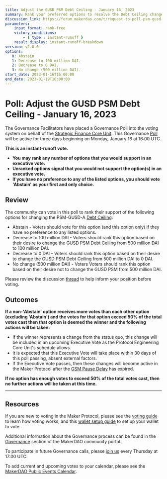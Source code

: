 ```yaml
---
title: Adjust the GUSD PSM Debt Ceiling - January 16, 2023
summary: Rank your preferred options to resolve the Debt Ceiling change of PSM-GUSD-A.
discussion_link: https://forum.makerdao.com/t/request-to-poll-psm-gusd-a-parameters/19416
parameters:
    input_format: rank-free
    victory_conditions:
        - { type : instant-runoff }
    result_display: instant-runoff-breakdown
version: v2.0.0
options:
   0: Abstain
   1: Decrease to 100 million DAI.
   2: Decrease to 0 DAI.
   3: No change (500 million DAI).
start_date: 2023-01-16T16:00:00
end_date: 2023-01-19T16:00:00
---
```

# Poll: Adjust the GUSD PSM Debt Ceiling - January 16, 2023

The Governance Facilitators have placed a Governance Poll into the voting system on behalf of the [Strategic Finance Core Unit](https://mips.makerdao.com/mips/details/MIP39c2SP36). This Governance [Poll](https://community-development.makerdao.com/en/learn/governance/on-chain-gov) will be active for three days beginning on Monday, January 16 at 16:00 UTC.

**This is an instant-runoff vote.**
- **You may rank any number of options that you would support in an executive vote.**
- **Unranked options signal that you would not support the option(s) in an executive vote.**
- **If you have no preference to any of the listed options, you should vote 'Abstain' as your first and only choice.**

## Review

The community can vote in this poll to rank their support of the following options for changing the PSM-GUSD-A [Debt Ceiling](https://manual.makerdao.com/parameter-index/vault-risk/param-debt-ceiling):
* Abstain - Voters should vote for this option (and this option only) if they have no preference to any listed options.
* Decrease to 100 million DAI - Voters should rank this option based on their desire to change the GUSD PSM Debt Ceiling from 500 million DAI to 100 million DAI.
* Decrease to 0 DAI - Voters should rank this option based on their desire to change the GUSD PSM Debt Ceiling from 500 million DAI to 0 DAI.
* No change (500 million DAI) - Voters Voters should rank this option based on their desire not to change the GUSD PSM from 500 million DAI.

Please review the discussion [thread](https://forum.makerdao.com/t/request-to-poll-psm-gusd-a-parameters/19416) to help inform your position before voting.

## Outcomes

**If a non-'Abstain' option receives more votes than each other option (excluding 'Abstain') and the votes for that option exceed 50% of the total votes cast then that option is deemed the winner and the following actions will be taken:**
* If the winner represents a change from the status quo, this change will be included in an upcoming Executive Vote as the Protocol Engineering Core Unit's schedule allows.
* It is expected that this Executive Vote will take place within 30 days of this poll passing, absent external factors.
* If the Executive Vote passes, then these changes will become active in the Maker Protocol after the [GSM Pause Delay](https://manual.makerdao.com/parameter-index/core/param-gsm-pause-delay) has expired.

**If no option has enough votes to exceed 50% of the total votes cast, then no further actions will be taken at this time.**

---

## Resources

If you are new to voting in the Maker Protocol, please see the [voting guide](https://community-development.makerdao.com/en/learn/governance/how-voting-works/) to learn how voting works, and this [wallet setup guide](https://community-development.makerdao.com/en/learn/governance/voting-setup/) to set up your wallet to vote.

Additional information about the Governance process can be found in the [Governance](https://community-development.makerdao.com/en/learn/governance) section of the MakerDAO community portal.

To participate in future Governance calls, please [join us](https://github.com/makerdao/community/tree/master/governance/governance-and-risk-meetings) every Thursday at 17:00 UTC.

To add current and upcoming votes to your calendar, please see the [MakerDAO Public Events Calendar](https://calendar.google.com/calendar/embed?src=makerdao.com_3efhm2ghipksegl009ktniomdk%40group.calendar.google.com&ctz=UTC&mode=week&showCalendars=0&showPrint=0).
